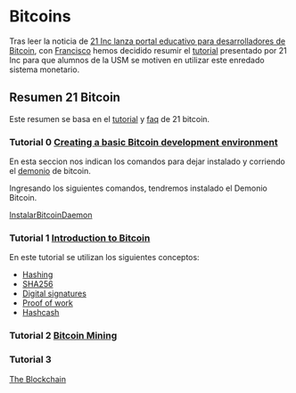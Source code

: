 # Bitcoins

Tras leer la noticia de [21 Inc lanza portal educativo para desarrolladores de Bitcoin][criptonoticias], con [Francisco][Alberto.el.cerdo] hemos decidido resumir el [tutorial][tuto21btc] presentado por 21 Inc para que alumnos de la USM se motiven en utilizar este enredado sistema monetario.

## Resumen 21 Bitcoin

Este resumen se basa en el [tutorial][tuto21btc] y [faq][faq21btc] de 21 bitcoin.

### Tutorial 0 [Creating a basic Bitcoin development environment][tuto0]

En esta seccion nos indican los comandos para dejar instalado y corriendo el [demonio][demonio] de bitcoin.

Ingresando los siguientes comandos, tendremos instalado el Demonio Bitcoin.

[InstalarBitcoinDaemon][InstalarBitcoinDaemon]

[InstalarBitcoinDaemon]: https://github.com/syaksic/syaksic/blob/master/21bitcoin/IntalarBitcoinDaemon.md


### Tutorial 1 [Introduction to Bitcoin][tuto1]

En este tutorial se utilizan los siguientes conceptos:

- [Hashing][Hashing] 
- [SHA256][SHA256]
- [Digital signatures][Digital signatures]
- [Proof of work][Proof of work]
- [Hashcash][Hashcash]

### Tutorial 2 [Bitcoin Mining][tuto2]

### Tutorial 3

[The Blockchain][tuto3]

[Hashcash]:https://en.wikipedia.org/wiki/Hashcash
[SHA256]:https://es.wikipedia.org/wiki/SHA-2
[Proof of work]:https://es.wikipedia.org/wiki/Prueba_de_trabajo
[Digital signatures]:https://es.wikipedia.org/wiki/Firma_digital
[Hashing]:https://es.wikipedia.org/wiki/Hashing
[demonio]:https://es.wikipedia.org/wiki/Demonio_(inform%C3%A1tica)
[tuto3]:https://21.co/learn/the-blockchain/
[tuto2]:https://21.co/learn/bitcoin-mining/
[tuto1]:https://21.co/learn/introduction-to-bitcoin/#introduction-to-bitcoin
[tuto0]:https://21.co/learn/setup-a-bitcoin-development-environment/#creating-a-basic-bitcoin-development-environment
[faq21btc]:https://21.co/learn/faq/#what-is-the-21-bitcoin-chip  
[tuto21btc]:https://21.co/learn/introduction-to-bitcoin/#introduction-to-bitcoin
[Alberto.el.cerdo]:https://www.facebook.com/Alberto.el.cerdo/
[criptonoticias]:http://criptonoticias.com/21-inc-lanza-portal-educativo-para-desarrolladores-de-bitcoin/

